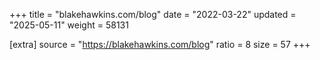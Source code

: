 +++
title = "blakehawkins.com/blog"
date = "2022-03-22"
updated = "2025-05-11"
weight = 58131

[extra]
source = "https://blakehawkins.com/blog"
ratio = 8
size = 57
+++
